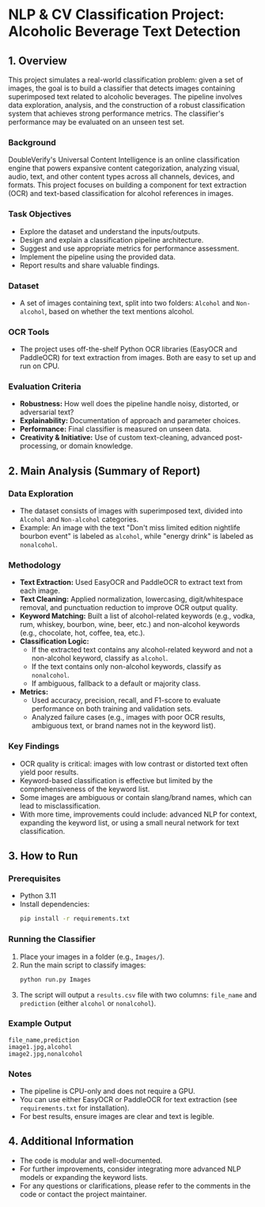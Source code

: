 # NLP & CV Classification Project: Alcoholic Beverage Text Detection

## 1. Overview

This project simulates a real-world classification problem: given a set of images, the goal is to build a classifier that detects images containing superimposed text related to alcoholic beverages. The pipeline involves data exploration, analysis, and the construction of a robust classification system that achieves strong performance metrics. The classifier's performance may be evaluated on an unseen test set.

### Background
DoubleVerify's Universal Content Intelligence is an online classification engine that powers expansive content categorization, analyzing visual, audio, text, and other content types across all channels, devices, and formats. This project focuses on building a component for text extraction (OCR) and text-based classification for alcohol references in images.

### Task Objectives
- Explore the dataset and understand the inputs/outputs.
- Design and explain a classification pipeline architecture.
- Suggest and use appropriate metrics for performance assessment.
- Implement the pipeline using the provided data.
- Report results and share valuable findings.

### Dataset
- A set of images containing text, split into two folders: `Alcohol` and `Non-alcohol`, based on whether the text mentions alcohol.

### OCR Tools
- The project uses off-the-shelf Python OCR libraries (EasyOCR and PaddleOCR) for text extraction from images. Both are easy to set up and run on CPU.

### Evaluation Criteria
- **Robustness:** How well does the pipeline handle noisy, distorted, or adversarial text?
- **Explainability:** Documentation of approach and parameter choices.
- **Performance:** Final classifier is measured on unseen data.
- **Creativity & Initiative:** Use of custom text-cleaning, advanced post-processing, or domain knowledge.

## 2. Main Analysis (Summary of Report)

### Data Exploration
- The dataset consists of images with superimposed text, divided into `Alcohol` and `Non-alcohol` categories.
- Example: An image with the text "Don't miss limited edition nightlife bourbon event" is labeled as `alcohol`, while "energy drink" is labeled as `nonalcohol`.

### Methodology
- **Text Extraction:** Used EasyOCR and PaddleOCR to extract text from each image.
- **Text Cleaning:** Applied normalization, lowercasing, digit/whitespace removal, and punctuation reduction to improve OCR output quality.
- **Keyword Matching:** Built a list of alcohol-related keywords (e.g., vodka, rum, whiskey, bourbon, wine, beer, etc.) and non-alcohol keywords (e.g., chocolate, hot, coffee, tea, etc.).
- **Classification Logic:**
  - If the extracted text contains any alcohol-related keyword and not a non-alcohol keyword, classify as `alcohol`.
  - If the text contains only non-alcohol keywords, classify as `nonalcohol`.
  - If ambiguous, fallback to a default or majority class.
- **Metrics:**
  - Used accuracy, precision, recall, and F1-score to evaluate performance on both training and validation sets.
  - Analyzed failure cases (e.g., images with poor OCR results, ambiguous text, or brand names not in the keyword list).

### Key Findings
- OCR quality is critical: images with low contrast or distorted text often yield poor results.
- Keyword-based classification is effective but limited by the comprehensiveness of the keyword list.
- Some images are ambiguous or contain slang/brand names, which can lead to misclassification.
- With more time, improvements could include: advanced NLP for context, expanding the keyword list, or using a small neural network for text classification.

## 3. How to Run

### Prerequisites
- Python 3.11
- Install dependencies:
  ```bash
  pip install -r requirements.txt
  ```

### Running the Classifier
1. Place your images in a folder (e.g., `Images/`).
2. Run the main script to classify images:
   ```bash
   python run.py Images
   ```
3. The script will output a `results.csv` file with two columns: `file_name` and `prediction` (either `alcohol` or `nonalcohol`).

### Example Output
```
file_name,prediction
image1.jpg,alcohol
image2.jpg,nonalcohol
```

### Notes
- The pipeline is CPU-only and does not require a GPU.
- You can use either EasyOCR or PaddleOCR for text extraction (see `requirements.txt` for installation).
- For best results, ensure images are clear and text is legible.

## 4. Additional Information
- The code is modular and well-documented.
- For further improvements, consider integrating more advanced NLP models or expanding the keyword lists.
- For any questions or clarifications, please refer to the comments in the code or contact the project maintainer. 
